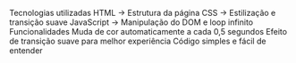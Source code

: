 Tecnologias utilizadas
HTML → Estrutura da página
CSS → Estilização e transição suave
JavaScript → Manipulação do DOM e loop infinito
Funcionalidades
Muda de cor automaticamente a cada 0,5 segundos
Efeito de transição suave para melhor experiência
Código simples e fácil de entender
